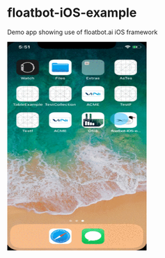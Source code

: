 # floatbot-iOS-example
Demo app showing use of floatbot.ai iOS framework

<img src="https://github.com/FloatbotAI/floatbot-iOS-example/blob/master/floatbotExample.gif" width="320" height="480"/>
